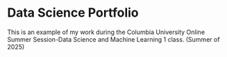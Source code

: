 # Data Science Portfolio
This is an example of my work during the Columbia University Online Summer Session-Data Science and Machine Learning 1 class. (Summer of 2025)
